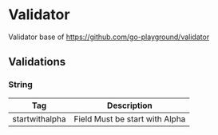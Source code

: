 # Validator

Validator base of https://github.com/go-playground/validator

## Validations
### String

| Tag | Description |
| - | - |
| startwithalpha | Field Must be start with Alpha |